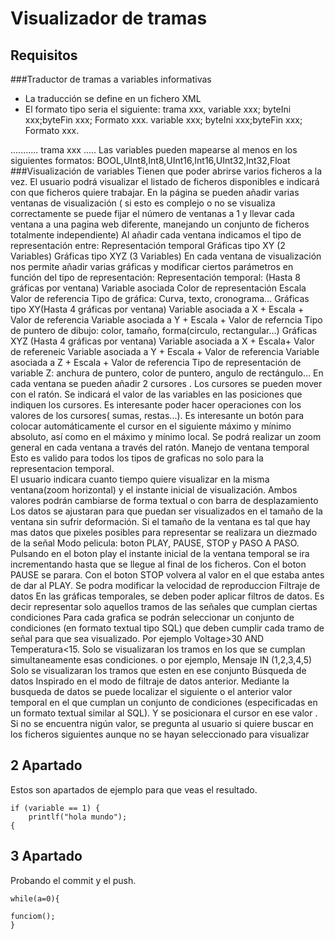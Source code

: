 # Visualizador de tramas

## Requisitos


###Traductor de tramas a variables informativas
* La traducción se define en un fichero XML
* El formato tipo seria el siguiente: 
trama xxx, 
variable xxx; byteIni xxx;byteFin xxx; Formato xxx.
variable xxx; byteIni xxx;byteFin xxx; Formato xxx.
 
...........
trama xxx
.....
Las variables pueden mapearse al menos en los siguientes formatos: BOOL,UInt8,Int8,UInt16,Int16,UInt32,Int32,Float
###Visualización de variables
Tienen que poder abrirse varios ficheros a la vez.  El usuario podrá visualizar el listado de ficheros disponibles e indicará con que  ficheros quiere trabajar.
En la página se pueden añadir varias ventanas de visualización ( si esto es complejo o no se visualiza correctamente se puede fijar el número de ventanas a 1 y llevar cada ventana a una pagina web diferente, manejando un conjunto de ficheros totalmente independiente)
Al añadir cada ventana indicamos el tipo de representación entre:
Representación temporal 
Gráficas tipo XY (2 Variables)
Gráficas tipo XYZ (3 Variables)
En cada ventana de visualización nos permite añadir varias gráficas y modificar ciertos parámetros en función del tipo de representación:
Representación temporal: (Hasta 8 gráficas por ventana)
Variable asociada
Color de representación
Escala 
Valor de referencia
Tipo de gráfica: Curva, texto, cronograma...
Gráficas tipo XY(Hasta 4 gráficas por ventana)
Variable asociada a X + Escala + Valor de referencia
Variable asociada a Y + Escala + Valor de referncia
Tipo de puntero de dibujo: color, tamaño, forma(circulo, rectangular...)
Gráficas XYZ (Hasta 4 gráficas por ventana)
Variable asociada a X + Escala+ Valor de refereneic
Variable asociada a Y + Escala + Valor de referencia
Variable asociada a Z + Escala + Valor de referencia
Tipo de representación de variable Z: anchura de puntero, color de puntero, angulo de rectángulo...
En cada ventana se pueden añadir 2 cursores . Los cursores se pueden mover con el ratón. Se indicará el valor de las variables en las posiciones que indiquen los cursores.  Es interesante poder hacer operaciones con los valores de los cursores( sumas, restas...). Es interesante un botón para colocar automáticamente el cursor en el siguiente máximo y mínimo absoluto, así como en el máximo y mínimo local. 
Se podrá realizar un zoom general en cada ventana a través del ratón.
Manejo de ventana temporal
Esto es valido para todos los tipos de graficas no solo para la representacion temporal.  
El usuario indicara cuanto tiempo quiere visualizar en la misma ventana(zoom horizontal) y el instante inicial de visualización. Ambos valores podrán cambiarse de forma textual o con barra de desplazamiento
Los datos se ajustaran para que puedan ser visualizados en el tamaño de la ventana sin sufrir deformación. 
Si el tamaño de la ventana es tal que hay mas datos que pixeles posibles para representar se realizara un diezmado de la señal
Modo pelicula: boton PLAY, PAUSE, STOP y PASO A PASO. Pulsando en el boton play el instante inicial de la ventana temporal se ira incrementando hasta que se llegue al final de los ficheros. Con el boton PAUSE se parara. Con el boton STOP volvera al valor en el que estaba antes de dar al PLAY. Se podra modificar la velocidad de reproduccion
Filtraje de datos
En las gráficas temporales, se deben poder aplicar filtros de datos. Es decir representar solo aquellos tramos de las señales que cumplan ciertas condiciones
Para  cada grafica se podrán seleccionar un conjunto de condiciones (en formato textual tipo SQL) que deben cumplir cada tramo de señal para que sea visualizado. Por ejemplo Voltage>30 AND Temperatura<15. Solo se visualizaran los tramos en los que se cumplan simultaneamente esas condiciones. o por ejemplo, Mensaje IN (1,2,3,4,5) Solo se visualizaran los tramos que esten en ese conjunto
Búsqueda de datos
Inspirado en el modo de filtraje de datos anterior. Mediante la busqueda de datos se puede localizar el siguiente o el anterior valor temporal en el que cumplan un conjunto de condiciones (especificadas en un formato textual similar al SQL). Y se posicionara el cursor en ese valor .
Si no se encuentra nigún valor, se pregunta al usuario si quiere buscar en los ficheros siguientes aunque no se hayan seleccionado para visualizar





## 2 Apartado

Estos son apartados de ejemplo para que veas el resultado.

```
if (variable == 1) {
    printlf("hola mundo");
{
```

## 3 Apartado

Probando el commit y el push.

```$xslt
while(a=0){

funciom();
}
```